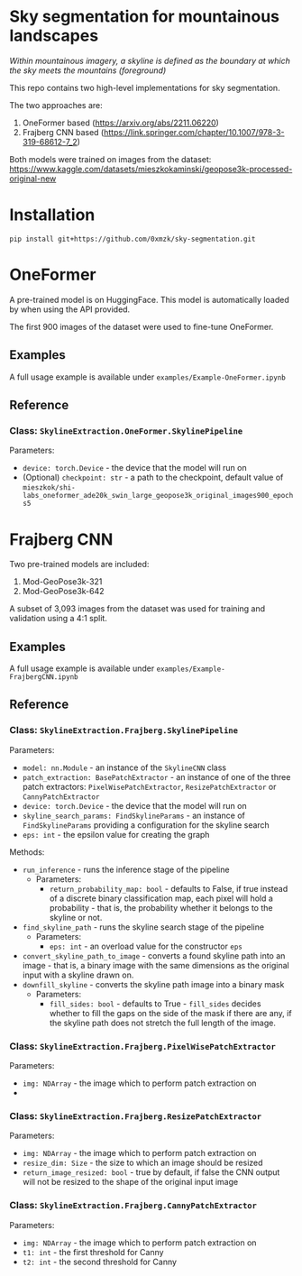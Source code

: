 # Sky segmentation for mountainous landscapes
_Within mountainous imagery, a skyline is defined as the boundary at which the sky meets the mountains (foreground)_

This repo contains two high-level implementations for sky segmentation.

The two approaches are:
1. OneFormer based (https://arxiv.org/abs/2211.06220)
2. Frajberg CNN based (https://link.springer.com/chapter/10.1007/978-3-319-68612-7_2)

Both models were trained on images from the dataset: https://www.kaggle.com/datasets/mieszkokaminski/geopose3k-processed-original-new

# Installation
```
pip install git+https://github.com/0xmzk/sky-segmentation.git
```


# OneFormer
A pre-trained model is on HuggingFace. This model is automatically loaded by when using the API provided.

The first 900 images of the dataset were used to fine-tune OneFormer.

## Examples
A full usage example is available under `examples/Example-OneFormer.ipynb`

## Reference
### Class: `SkylineExtraction.OneFormer.SkylinePipeline`

Parameters:
- `device: torch.Device` - the device that the model will run on
- (Optional) `checkpoint: str` - a path to the checkpoint, default value of `mieszkok/shi-labs_oneformer_ade20k_swin_large_geopose3k_original_images900_epochs5`


# Frajberg CNN
Two pre-trained models are included:
1. Mod-GeoPose3k-321
2. Mod-GeoPose3k-642

A subset of 3,093 images from the dataset was used for training and validation using a 4:1 split.

## Examples
A full usage example is available under `examples/Example-FrajbergCNN.ipynb`

## Reference
### Class: `SkylineExtraction.Frajberg.SkylinePipeline`

Parameters:
- `model: nn.Module` - an instance of the `SkylineCNN` class
- `patch_extraction: BasePatchExtractor` - an instance of one of the three patch extractors: `PixelWisePatchExtractor`, `ResizePatchExtractor` or `CannyPatchExtractor`
- `device: torch.Device` - the device that the model will run on
- `skyline_search_params: FindSkylineParams` - an instance of `FindSkylineParams` providing a configuration for the skyline search
- `eps: int` - the epsilon value for creating the graph 

Methods:
- `run_inference` - runs the inference stage of the pipeline
  - Parameters:
    - `return_probability_map: bool` - defaults to False, if true instead of a discrete binary classification map, each pixel will hold a probability - that is, the probability whether it belongs to the skyline or not.
- `find_skyline_path` - runs the skyline search stage of the pipeline 
  - Parameters:
    - `eps: int` - an overload value for the constructor `eps`
- `convert_skyline_path_to_image` - converts a found skyline path into an image - that is, a binary image with the same dimensions as the original input with a skyline drawn on.
- `downfill_skyline` - converts the skyline path image into a binary mask
  - Parameters:
    - `fill_sides: bool` - defaults to True - `fill_sides` decides whether to fill the gaps on the side of the mask if there are any, if the skyline path does not stretch the full length of the image. 

### Class: `SkylineExtraction.Frajberg.PixelWisePatchExtractor`

Parameters:
- `img: NDArray` - the image which to perform patch extraction on
- 
### Class: `SkylineExtraction.Frajberg.ResizePatchExtractor`

Parameters:
- `img: NDArray` - the image which to perform patch extraction on
- `resize_dim: Size` - the size to which an image should be resized
- `return_image_resized: bool` - true by default, if false the CNN output will not be resized to the shape of the original input image

### Class: `SkylineExtraction.Frajberg.CannyPatchExtractor`

Parameters:
- `img: NDArray` - the image which to perform patch extraction on
- `t1: int` - the first threshold for Canny
- `t2: int` - the second threshold for Canny
